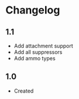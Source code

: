 # Changelog

## 1.1
* Add attachment support
* Add all suppressors 
* Add ammo types

## 1.0
* Created
